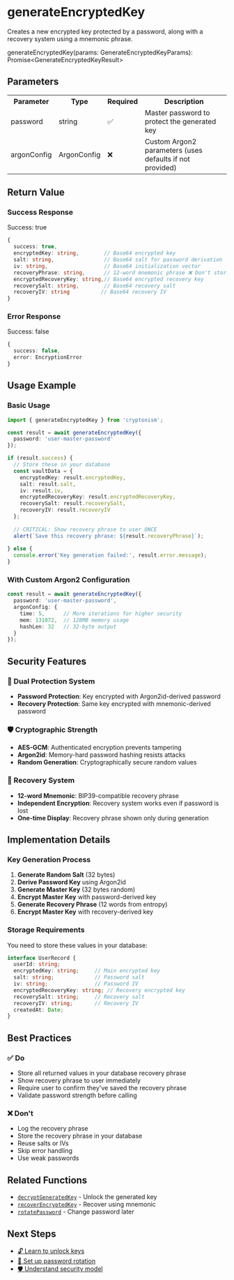 # generateEncryptedKey

Creates a new encrypted key protected by a password, along with a recovery system using a mnemonic phrase.

<div class="function-signature">
generateEncryptedKey(params: GenerateEncryptedKeyParams): Promise&lt;GenerateEncryptedKeyResult&gt;
</div>

## Parameters

<table class="parameter-table">
<tr>
<th style="color: #161616ff;">Parameter</th>
<th style="color: #161616ff;">Type</th>
<th style="color: #161616ff;">Required</th>
<th style="color: #161616ff;">Description</th>
</tr>
<tr>
<td>password</td>
<td>string</td>
<td>✅</td>
<td>Master password to protect the generated key</td>
</tr>
<tr>
<td>argonConfig</td>
<td>ArgonConfig</td>
<td>❌</td>
<td>Custom Argon2 parameters (uses defaults if not provided)</td>
</tr>
</table>

## Return Value

### Success Response
<span class="status-badge status-success">Success: true</span>

```typescript
{
  success: true,
  encryptedKey: string,        // Base64 encrypted key
  salt: string,                // Base64 salt for password derivation
  iv: string,                  // Base64 initialization vector
  recoveryPhrase: string,      // 12-word mnemonic phrase ❌ Don't store
  encryptedRecoveryKey: string,// Base64 encrypted recovery key
  recoverySalt: string,        // Base64 recovery salt
  recoveryIV: string          // Base64 recovery IV
}
```

### Error Response
<span class="status-badge status-error">Success: false</span>

```typescript
{
  success: false,
  error: EncryptionError
}
```

## Usage Example

### Basic Usage

```typescript
import { generateEncryptedKey } from 'cryptonism';

const result = await generateEncryptedKey({
  password: 'user-master-password'
});

if (result.success) {
  // Store these in your database
  const vaultData = {
    encryptedKey: result.encryptedKey,
    salt: result.salt,
    iv: result.iv,
    encryptedRecoveryKey: result.encryptedRecoveryKey,
    recoverySalt: result.recoverySalt,
    recoveryIV: result.recoveryIV
  };
  
  // CRITICAL: Show recovery phrase to user ONCE
  alert(`Save this recovery phrase: ${result.recoveryPhrase}`);
  
} else {
  console.error('Key generation failed:', result.error.message);
}
```

### With Custom Argon2 Configuration

```typescript
const result = await generateEncryptedKey({
  password: 'user-master-password',
  argonConfig: {
    time: 5,      // More iterations for higher security
    mem: 131072,  // 128MB memory usage
    hashLen: 32   // 32-byte output
  }
});
```

## Security Features

### 🔐 Dual Protection System
- **Password Protection**: Key encrypted with Argon2id-derived password
- **Recovery Protection**: Same key encrypted with mnemonic-derived password

### 🛡️ Cryptographic Strength
- **AES-GCM**: Authenticated encryption prevents tampering
- **Argon2id**: Memory-hard password hashing resists attacks
- **Random Generation**: Cryptographically secure random values

### 🔑 Recovery System
- **12-word Mnemonic**: BIP39-compatible recovery phrase
- **Independent Encryption**: Recovery system works even if password is lost
- **One-time Display**: Recovery phrase shown only during generation

## Implementation Details

### Key Generation Process

1. **Generate Random Salt** (32 bytes)
2. **Derive Password Key** using Argon2id
3. **Generate Master Key** (32 bytes random)
4. **Encrypt Master Key** with password-derived key
5. **Generate Recovery Phrase** (12 words from entropy)
6. **Encrypt Master Key** with recovery-derived key

### Storage Requirements

You need to store these values in your database:

```typescript
interface UserRecord {
  userId: string;
  encryptedKey: string;     // Main encrypted key
  salt: string;             // Password salt
  iv: string;               // Password IV
  encryptedRecoveryKey: string; // Recovery encrypted key
  recoverySalt: string;     // Recovery salt
  recoveryIV: string;       // Recovery IV
  createdAt: Date;
}
```

## Best Practices

### ✅ Do
- Store all returned values in your database recovery phrase
- Show recovery phrase to user immediately
- Require user to confirm they've saved the recovery phrase
- Validate password strength before calling

### ❌ Don't
- Log the recovery phrase
- Store the recovery phrase in your database
- Reuse salts or IVs
- Skip error handling
- Use weak passwords


## Related Functions

- [`decryptGeneratedKey`](decryptGeneratedKey.md) - Unlock the generated key
- [`recoverEncryptedKey`](recoverEncryptedKey.md) - Recover using mnemonic
- [`rotatePassword`](rotatePassword.md) - Change password later

## Next Steps

- [🔓 Learn to unlock keys](decryptGeneratedKey.md)
- [🔄 Set up password rotation](rotatePassword.md)
- [🛡️ Understand security model](/reference/security.md)